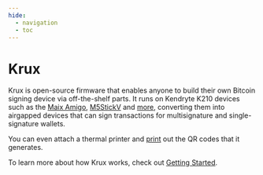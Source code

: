 ```yaml
---
hide:
  - navigation
  - toc
---
```

# Krux

<img srcset="img/maixpy_m5stickv/logo-125.png" align="right">
<img srcset="img/maixpy_amigo_tft/logo-150.png" align="right">

Krux is open-source firmware that enables anyone to build their own Bitcoin signing device via off-the-shelf parts. It runs on Kendryte K210 devices such as the [Maix Amigo](https://www.seeedstudio.com/Sipeed-Maix-Amigo-p-4689.html), [M5StickV](https://docs.m5stack.com/en/core/m5stickv) and [more](parts.md), converting them into airgapped devices that can sign transactions for multisignature and single-signature wallets.

You can even attach a thermal printer and [print](getting-started/features/printing.md) out the QR codes that it generates.

To learn more about how Krux works, check out [Getting Started](getting-started/index.md).
